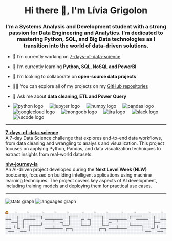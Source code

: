 <h1 align="center">Hi there 👋, I'm Lívia Grigolon</h1>
<h3 align="center">I'm a Systems Analysis and Development student with a strong passion for Data Engineering and Analytics. I'm dedicated to mastering Python, SQL, and Big Data technologies as I transition into the world of data-driven solutions.</h3>

- 🔭 I’m currently working on [7-days-of-data-science](https://github.com/livgrigolon/7-days-of-data-science)

- 🌱 I’m currently learning **Python, SQL, NoSQL and PowerBI**

- 👯 I’m looking to collaborate on **open-source data projects**

- 👨‍💻 You can explore all of my projects on my [GitHub repositories](https://github.com/livgrigolon?tab=repositories)

- 💬 Ask me about **data cleaning, ETL and Power Query**

- <div align="left">
  <img src="https://cdn.jsdelivr.net/gh/devicons/devicon/icons/python/python-original.svg" height="30" alt="python logo"  />
  <img width="12" />
  <img src="https://cdn.jsdelivr.net/gh/devicons/devicon/icons/jupyter/jupyter-original.svg" height="30" alt="jupyter logo"  />
  <img width="12" />
  <img src="https://cdn.jsdelivr.net/gh/devicons/devicon/icons/numpy/numpy-original.svg" height="30" alt="numpy logo"  />
  <img width="12" />
  <img src="https://cdn.jsdelivr.net/gh/devicons/devicon/icons/pandas/pandas-original.svg" height="30" alt="pandas logo"  />
  <img width="12" />
  <img src="https://cdn.jsdelivr.net/gh/devicons/devicon/icons/googlecloud/googlecloud-original.svg" height="30" alt="googlecloud logo"  />
  <img width="12" />
  <img src="https://cdn.jsdelivr.net/gh/devicons/devicon/icons/mongodb/mongodb-original.svg" height="30" alt="mongodb logo"  />
  <img width="12" />
  <img src="https://cdn.jsdelivr.net/gh/devicons/devicon/icons/jira/jira-original.svg" height="30" alt="jira logo"  />
  <img width="12" />
  <img src="https://cdn.jsdelivr.net/gh/devicons/devicon/icons/slack/slack-original.svg" height="30" alt="slack logo"  />
  <img width="12" />
  <img src="https://cdn.jsdelivr.net/gh/devicons/devicon/icons/vscode/vscode-original.svg" height="30" alt="vscode logo"  />
</div>

<hr style="border: 1px solid #ccc;">

**[7-days-of-data-science](https://github.com/livgrigolon/7-days-of-data-science)**  
A 7-day Data Science challenge that explores end-to-end data workflows, from data cleaning and wrangling to analysis and visualization. This project focuses on applying Python, Pandas, and data visualization techniques to extract insights from real-world datasets.

**[nlw-journey-ia](https://github.com/livgrigolon/nlw-journey-ia)**  
An AI-driven project developed during the **Next Level Week (NLW)** bootcamp, focused on building intelligent applications using machine learning techniques. The project covers key aspects of AI development, including training models and deploying them for practical use cases.

<hr style="border: 1px solid #ccc;">

<div align="left">
  <img src="https://github-readme-stats.vercel.app/api?username=livgrigolon&hide_title=false&hide_rank=false&show_icons=true&include_all_commits=true&count_private=true&disable_animations=false&theme=dark&locale=en&hide_border=true&order=1" height="150" alt="stats graph"  />
  <img src="https://github-readme-stats.vercel.app/api/top-langs?username=livgrigolon&locale=en&hide_title=false&layout=compact&card_width=320&langs_count=5&theme=dark&hide_border=true&order=2" height="150" alt="languages graph"  />
</div>

###

<picture>
  <source media="(prefers-color-scheme: dark)" srcset="https://raw.githubusercontent.com/livgrigolon/livgrigolon/output/pacman-contribution-graph-dark.svg">
  <source media="(prefers-color-scheme: light)" srcset="https://raw.githubusercontent.com/livgrigolon/livgrigolon/output/pacman-contribution-graph.svg">
  <img alt="pacman contribution graph" src="https://raw.githubusercontent.com/livgrigolon/livgrigolon/output/pacman-contribution-graph.svg">
</picture>

###
